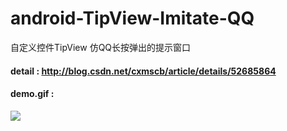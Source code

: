 # android-TipView-Imitate-QQ
自定义控件TipView 仿QQ长按弹出的提示窗口

#### detail : http://blog.csdn.net/cxmscb/article/details/52685864

#### demo.gif :
![](https://raw.githubusercontent.com/cxmscb/android-TipView-Imitate-QQ/master/cd.gif)
